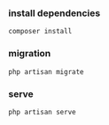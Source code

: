 ### install dependencies
`composer install`

### migration
`php artisan migrate`

### serve
`php artisan serve`
